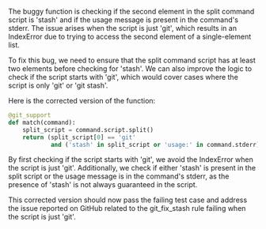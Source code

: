 The buggy function is checking if the second element in the split command script is 'stash' and if the usage message is present in the command's stderr. The issue arises when the script is just 'git', which results in an IndexError due to trying to access the second element of a single-element list.

To fix this bug, we need to ensure that the split command script has at least two elements before checking for 'stash'. We can also improve the logic to check if the script starts with 'git', which would cover cases where the script is only 'git' or 'git stash'.

Here is the corrected version of the function:
```python
@git_support
def match(command):
    split_script = command.script.split()
    return (split_script[0] == 'git' 
            and ('stash' in split_script or 'usage:' in command.stderr))
```

By first checking if the script starts with 'git', we avoid the IndexError when the script is just 'git'. Additionally, we check if either 'stash' is present in the split script or the usage message is in the command's stderr, as the presence of 'stash' is not always guaranteed in the script.

This corrected version should now pass the failing test case and address the issue reported on GitHub related to the git_fix_stash rule failing when the script is just 'git'.